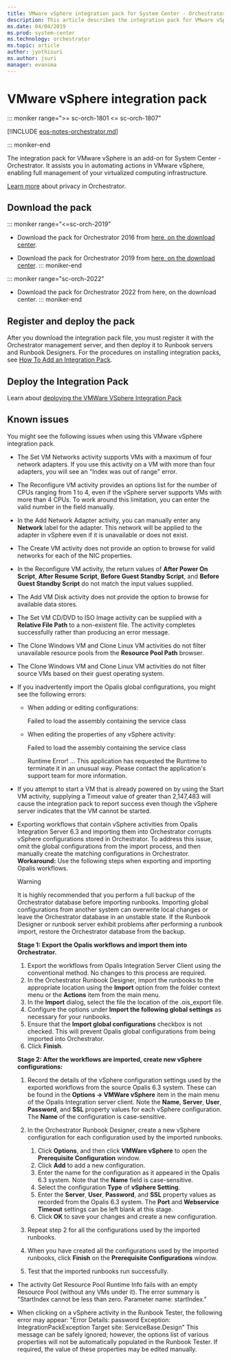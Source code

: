 ```yaml
---
title: VMware vSphere integration pack for System Center - Orchestrator
description: This article describes the integration pack for VMware vSphere in System Center - Orchestrator.
ms.date: 04/04/2019
ms.prod: system-center
ms.technology: orchestrator
ms.topic: article
author: jyothisuri
ms.author: jsuri
manager: evansma
---
```

# VMware vSphere integration pack

::: moniker range=">= sc-orch-1801 <= sc-orch-1807"

[!INCLUDE [eos-notes-orchestrator.md](../includes/eos-notes-orchestrator.md)]

::: moniker-end

The integration pack for VMware vSphere is an add-on for System Center - Orchestrator. It assists you in automating actions in VMware vSphere, enabling full management of your virtualized computing infrastructure.

[Learn more](https://www.microsoft.com/privacystatement/EnterpriseDev/default.aspx) about privacy in Orchestrator.

## Download the pack

::: moniker range="<=sc-orch-2019"
- Download the pack for Orchestrator 2016 from [here, on the download center](https://www.microsoft.com//download/details.aspx?id=54099).

- Download the pack for Orchestrator 2019 from [here, on the download center](https://www.microsoft.com/download/details.aspx?id=58112&WT.mc_id=rss_alldownloads_all).
::: moniker-end

::: moniker range="sc-orch-2022"
- Download the pack for Orchestrator 2022 from here, on the download center.
::: moniker-end

## Register and deploy the pack

After you download the integration pack file, you must register it with the Orchestrator management server, and then deploy it to Runbook servers and Runbook Designers. For the procedures on installing integration packs, see [How To Add an Integration Pack](how-to-add-an-integration-pack.md).

## Deploy the Integration Pack

Learn about [deploying the VMWare VSphere Integration Pack](vsphere-integration-pack.md)


## Known issues

You might see the following issues when using this VMware vSphere integration pack.

- The Set VM Networks activity supports VMs with a maximum of four network adapters. If you use this activity on a VM with more than four adapters, you will see an "Index was out of range" error.
- The Reconfigure VM activity provides an options list for the number of CPUs ranging from 1 to 4, even if the vSphere server supports VMs with more than 4 CPUs. To work around this limitation, you can enter the valid number in the field manually.
- In the Add Network Adapter activity, you can manually enter any **Network** label for the adapter. This network will be applied to the adapter in vSphere even if it is unavailable or does not exist.
- The Create VM activity does not provide an option to browse for valid networks for each of the NIC properties.
- In the Reconfigure VM activity, the return values of **After Power On Script**, **After Resume Script**, **Before Guest Standby Script**, and **Before Guest Standby Script** do not match the input values supplied.
- The Add VM Disk activity does not provide the option to browse for available data stores.
- The Set VM CD/DVD to ISO Image activity can be supplied with a **Relative File Path** to a non-existent file. The activity completes successfully rather than producing an error message.
- The Clone Windows VM and Clone Linux VM activities do not filter unavailable resource pools from the **Resource Pool Path** browser.
- The Clone Windows VM and Clone Linux VM activities do not filter source VMs based on their guest operating system.
- If you inadvertently import the Opalis global configurations, you might see the following errors:
  -   When adding or editing configurations:

      Failed to load the assembly containing the service class

  -   When editing the properties of any vSphere activity:

      Failed to load the assembly containing the service class

      Runtime Error! ...
      This application has requested the Runtime to terminate it in an unusual way. Please contact the application's support team for more information.

- If you attempt to start a VM that is already powered on by using the Start VM activity, supplying a Timeout value of greater than 2,147,483 will cause the integration pack to report success even though the vSphere server indicates that the VM cannot be started.
- Exporting workflows that contain vSphere activities from Opalis Integration Server 6.3 and importing them into Orchestrator corrupts vSphere configurations stored in Orchestrator. To address this issue, omit the global configurations from the import process, and then manually create the matching configurations in Orchestrator.
  **Workaround:** Use the following steps when exporting and importing Opalis workflows.

  >[!WARNING]
  >It is highly recommended that you perform a full backup of the Orchestrator database before importing runbooks. Importing global configurations from another system can overwrite local changes or leave the Orchestrator database in an unstable state. If the Runbook Designer or runbook server exhibit problems after performing a runbook import, restore the Orchestrator database from the backup.

  **Stage 1: Export the Opalis workflows and import them into Orchestrator.**

  1.  Export the workflows from Opalis Integration Server Client using the conventional method. No changes to this process are required.
  2.  In the Orchestrator Runbook Designer, import the runbooks to the appropriate location using the **Import** option from the folder context menu or the **Actions** item from the main menu.
  3.  In the **Import** dialog, select the file the location of the .ois\_export file.
  4.  Configure the options under **Import the following global settings** as necessary for your runbooks.
  5.  Ensure that the **Import global configurations** checkbox is not checked. This will prevent Opalis global configurations from being imported into Orchestrator.
  6.  Click **Finish**.

  **Stage 2: After the workflows are imported, create new vSphere configurations:**

  1.  Record the details of the vSphere configuration settings used by the exported workflows from the source Opalis 6.3 system. These can be found in the **Options -&gt; VMWare vSphere** item in the main menu of the Opalis Integration server client.
      Note the **Name**, **Server**, **User**, **Password**, and **SSL** property values for each vSphere configuration. The **Name** of the configuration is case-sensitive.
  2.  In the Orchestrator Runbook Designer, create a new vSphere configuration for each configuration used by the imported runbooks.
      1.  Click **Options**, and then click **VMWare vSphere** to open the **Prerequisite Configuration** window.
      2.  Click **Add** to add a new configuration.
      3.  Enter the name for the configuration as it appeared in the Opalis 6.3 system. Note that the **Name** field is case-sensitive.
      4.  Select the configuration **Type** of **vSphere Setting**.
      5.  Enter the **Server**, **User**, **Password**, and **SSL** property values as recorded from the Opalis 6.3 system.
          The **Port** and **Webservice Timeout** settings can be left blank at this stage.
      6.  Click **OK** to save your changes and create a new configuration.

  3.  Repeat step 2 for all the configurations used by the imported runbooks.
  4.  When you have created all the configurations used by the imported runbooks, click **Finish** on the **Prerequisite Configurations** window.
  5.  Test that the imported runbooks run successfully.
- The activity Get Resource Pool Runtime Info fails with an empty Resource Pool (without any VMs under it). The error summary is "StartIndex cannot be less than zero. Parameter name: startIndex."
- When clicking on a vSphere activity in the Runbook Tester, the following error may appear:
  "Error
  Details: password
  Exception: IntegrationPackException
  Target site: ServiceBase.Design"
  This message can be safely ignored; however, the options list of various properties will not be automatically populated in the Runbook Tester. If required, the value of these properties may be edited manually.
